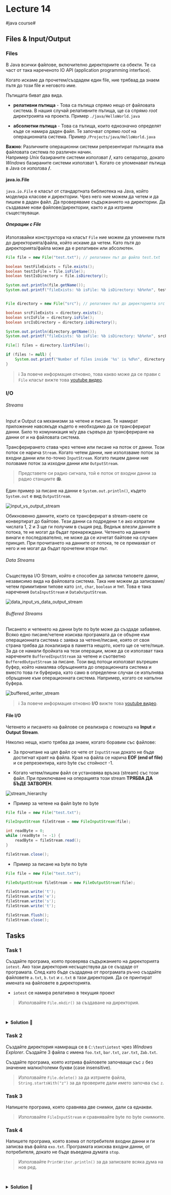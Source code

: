# Lecture 14
#java course#

## Files & Input/Output

### Files

В Java всички файлове, включително директориите са обекти. Те са част от така нареченото
IO API (application programming interface). 

Когато искаме да прочетем/създадем един file, ние трябвад да знаем пътя до този file и неговото име.

Пътищата биват два вида.

- **релативни пътища** - Това са пътища спрямо нещо от файловата система. В нашия случай релативните пътища, ще са 
спрямо *root* директроията на проекта. Пример `./java/HelloWorld.java` 

- **абсолютни пътища** - Това са пътища, които еднозначно определят къде се намира даден файл. Те започват спрямо 
*root* на операционната система. Пример `/Projects/java/HelloWorld.java`

**Важно**: Различните операционни системи репрезентират пътищата във файловата система по различен начин.  
Например *Unix* базираните системи използват **/**, като сепаратор, докато *Windows* базираните
системи използват **\\**. Когато се упоменават пътища в Java се използва **/**. 

#### java.io.File

`java.io.File` е класът от стандартната библиотека на Java, който моделира класове и директории. 
Чрез него ние можем да четем и да пишем в даден файл. Да проверяваме съдържанието на директории. 
Да създаваме нови файлове/директории, както и да изтрием съществуващи.

##### Операции с File

Използвайки конструктора на класът `File` ние можем да упоменем пътя до директорията/файла, който искаме да четем.
Като пътя до директорията/файла може да е релативен или абсолютен.

```java
File file = new File("test.txt"); // релативен път до файла test.txt

boolean testFileExists = file.exists();
boolean testIsFile = file.isFile();
boolean testIsDirectory = file.isDirectory();

System.out.println(file.getName());
System.out.printf("fileExists: %b isFile: %b isDirectory: %b%n%n", testFileExists, testIsFile, testIsDirectory);


File directory = new File("src"); // релативен път до директорията src

boolean srcFileExists = directory.exists();
boolean srcIsFile = directory.isFile();
boolean srcIsDirectory = directory.isDirectory();

System.out.println(directory.getName());
System.out.printf("fileExists: %b isFile: %b isDirectory: %b%n%n", srcFileExists, srcIsFile, srcIsDirectory);

File[] files = directory.listFiles();

if (files != null) {
    System.out.printf("Number of files inside '%s' is %d%n", directory.getName(), files.length);
}
```

> ℹ️ За повече информация отновно, това какво може да се прави с `File` класът 
вижте това [youtube видео](https://www.youtube.com/watch?v=o9F73FU2vzs).

### I/O

###### Streams

Input и Output са механизми за четене и писане. Те намират приложение навсякъде където е необходимо да се трансферират
данни. Било то комуникация м/у два сървъра до трансфериране на данни от и на файловата система.

Трансферирането става чрез четене или писане на поток от данни. Този поток се нарича `Stream`. Когато четем данни,
ние използваме поток за входни данни или по-точно `InputStream`. Когато пишем данни ние ползваме поток за изходни данни
или `OutputStream`.

> Представете си радио сигнала, той е поток от входни данни за радио станциите 📻.

Един пример за писане на данни е `System.out.println()`, където `System.out` е вид `OutputStream`.

![input_vs_output_stream](https://www.oreilly.com/library/view/learning-java-4th/9781449372477/httpatomoreillycomsourceoreillyimages1707641.png)

Обикновенно данните, които се трансферират в stream-овете се конвертират до байтове. Тези данни са подредени т.е ако
изпратим числата 1, 2 и 3 ще ги получим в същия ред. Веднъж влезли данните в потока, те не могат да бъдат пренареждани.
Четенето на данните винаги е последователно, не може да се изчетат байтове на случаен принцип. 
При прочитането на данните от потока, те се премахват от него и не могат да бъдат прочетени втори път.

###### Data Streams

Съществува I/O Stream, който е способен да записва типовете данни, независимо вида на файловата система. Така ние можем да записваме/четем
примитивни типове като `int`, `char`, `boolean` и тнт. Това е така наречения `DataInputStream` и `DataOutputStream`.

![data_input_vs_data_output_stream](https://www.codingeek.com/wp-content/uploads/2014/11/Data-streams-in-java.png)

###### Buffered Streams

Писането и четенето на данни byte по byte може да създаде забавяне. Всяко едно писане/четене изисква програмата да се 
обърне към операционната система с заявка за четене/писане, която от своя страна трябва да локализира в паметта нещото,
което ще се чете/пише.  
За да се намали бройката на тези операции, може да се използват така наречените `BufferedInputStream` за четене и съответно
`BufferedOutputStream` за писане. Този вид потоци използват вътрешен буфер, който намалява обръщенията до операционната 
система и вместо това ги буферира, като само в определени случаи се изпълнява обръщение към операционната система.
Например, когато се напълни буфера.

![buffered_writer_stream](https://qph.fs.quoracdn.net/main-qimg-8213ea143f4e1737fb5e1a8d7ddfd92b)

> ℹ️ За повече информация отновно **I/O** вижте това [youtube видео](https://www.youtube.com/watch?v=D_WDuwnaobg&t=558s).

#### File I/O

Четенето и писането на файлове се реализира с помощта на **Input** и **Output** **Stream**.

Няколко неща, които трябва да знаем, когато боравим със файлове:

- За прочитане на цял файл се чете от `InputStream` докато не бъде достигнат краят на файла. Края на файла се нарича 
**EOF (end of file)** и се репрезентира, като byte със стойност -1.

- Когато четем/пишем файл се установява връзка (stream) със този файл. При приключване на операцията този stream 
**ТРЯБВА ДА БЪДЕ ЗАТВОРЕН**.

![stream_hierarchy](https://www.tutorialspoint.com/java/images/file_io.jpg)

- Пример за четене на файл byte по byte

```java
File file = new File("test.txt");

FileInputStream fileStream = new FileInputStream(file);

int readByte = 0;
while (readByte != -1) {
    readByte = fileStream.read();
}

fileStream.close();
```

- Пример за писане на byte по byte

```java
File file = new File("test.txt");

FileOutputStream fileStream = new FileOutputStream(file);

fileStream.write('t');
fileStream.write('e');
fileStream.write('s');
fileStream.write('t');

fileStream.flush();
fileStream.close();
```

## Tasks

### Task 1

Създайте програма, която проверява съдържанието на директорията `iotest`.
Ако тази директория несъществува да се създаде от програмата.
След като бъде създадена от програмата ръчно създайте файловете `a.txt`, `b.txt` и `c.txt` в тази директория.
Да се принтират имената на файловете в директорията.

- `iotest` се намира релативно в текущия проект

> Използвайте `File.mkdir()` за създаване на директория. 

<br/><details><summary><b>Solution</b> 👀</summary> 
<p>

```java
import java.io.File;

public class Task1 {

    public static void main(String[] args) {
        File file = new File("iotest");

        if (!file.exists()) {
            file.mkdir();
        }

        for (String name : file.list()) {
            System.out.println(name);
        }
    }
}
```

</p>
</details>

### Task 2

Създайте директория намираща се в `C:\test\iotest` чрез *Windows Explorer*. 
Създайте 3 файла с имена `foo.txt`, `bar.txt`, `zar.txt`, `Zab.txt`.

Създайте програма, която изтрива файловете започващи със `z` без значение малки/големи букви (case insensitive).

> Използвайте `File.delete()` за да изтриете файла, `String.startsWith("z")` за да проверите дали името започва със `z`.

### Task 3

Напишете програма, която сравнява две снимки, дали са еднакви.

> Използвайте `FileInputStream` и сравнявайте byte по byte снимките.

### Task 4

Напишете програма, която взема от потребителя входни данни и ги записва във файла `exo.txt`.
Програмата изисква входни данни, от потребителя, докато не бъде въведена думата `stop`.

> Използвайте `PrintWriter.println()` за да записвате всяка дума на нов ред.

<br/><details><summary><b>Solution</b> 👀</summary> 
<p>

```java
import java.io.File;
import java.io.IOException;
import java.io.PrintWriter;
import java.util.ArrayList;
import java.util.List;
import java.util.Scanner;

public class WriteDemo {

    public static void main(String[] args) throws IOException {
        Scanner scanner = new Scanner(System.in);

        List<String> data = new ArrayList<>();
        while (true) {

            System.out.print("Въведете текст: ");
            String input = scanner.nextLine();

            if ("stop".equalsIgnoreCase(input)) {
                break;
            }

            data.add(input);
        }

        File createdFile = createFile("echo.txt");

        PrintWriter writer = new PrintWriter(createdFile);

        for (String eachData : data) {
            writer.println(eachData);
        }

        writer.flush();
        writer.close();

        System.out.println("Проверете съдържанеието на echo.txt");
    }

    private static File createFile(String name) {
        File myFile = new File(name);

        try {
            myFile.createNewFile();
            return myFile;
        } catch (IOException e) {
            throw new RuntimeException("There was an error creating the file.", e);
        }
    }
}
```

</p>
</details>
